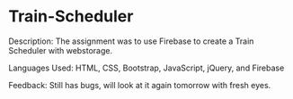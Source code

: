 # Train-Scheduler

Description:
The assignment was to use Firebase to create a Train Scheduler with webstorage.

Languages Used:
HTML, CSS, Bootstrap, JavaScript, jQuery, and Firebase

Feedback:
Still has bugs, will look at it again tomorrow with fresh eyes.
